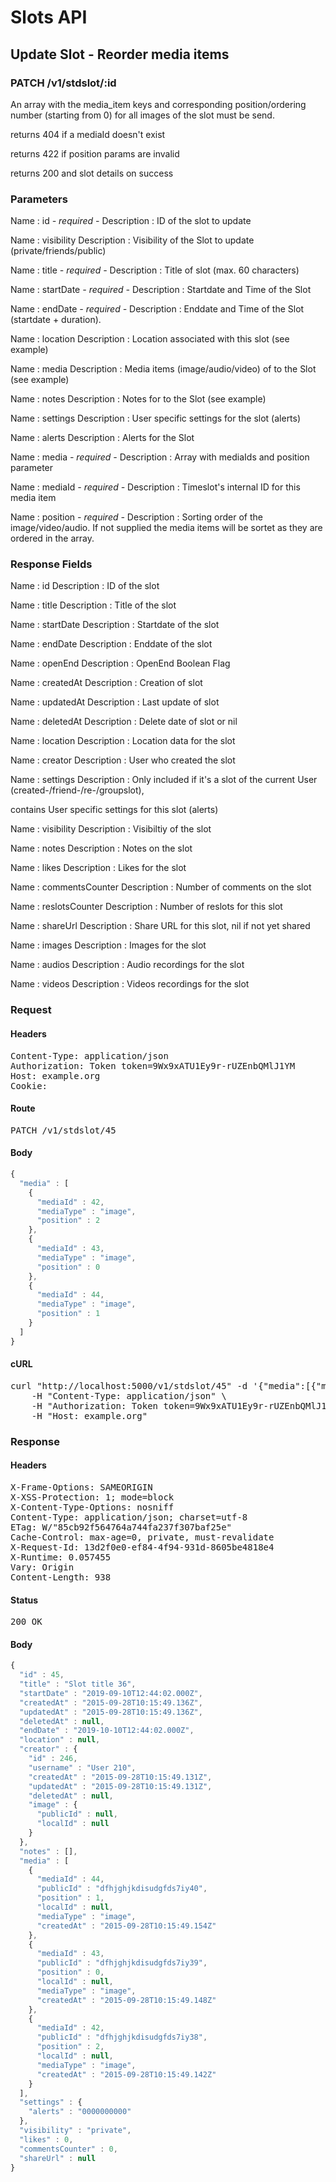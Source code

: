 # Slots API

## Update Slot - Reorder media items

### PATCH /v1/stdslot/:id

An array with the media_item keys and corresponding position/ordering number (starting from 0) for all images of the slot must be send.

returns 404 if a mediaId doesn&#39;t exist

returns 422 if position params are invalid

returns 200 and slot details on success

### Parameters

Name : id *- required -*
Description : ID of the slot to update

Name : visibility
Description : Visibility of the Slot to update (private/friends/public)

Name : title *- required -*
Description : Title of slot (max. 60 characters)

Name : startDate *- required -*
Description : Startdate and Time of the Slot

Name : endDate *- required -*
Description : Enddate and Time of the Slot (startdate + duration).

Name : location
Description : Location associated with this slot (see example)

Name : media
Description : Media items (image/audio/video) of to the Slot (see example)

Name : notes
Description : Notes for to the Slot (see example)

Name : settings
Description : User specific settings for the slot (alerts)

Name : alerts
Description : Alerts for the Slot

Name : media *- required -*
Description : Array with mediaIds and position parameter

Name : mediaId *- required -*
Description : Timeslot&#39;s internal ID for this media item

Name : position *- required -*
Description : Sorting order of the image/video/audio. If not supplied the media items will be sortet as they are ordered in the array.


### Response Fields

Name : id
Description : ID of the slot

Name : title
Description : Title of the slot

Name : startDate
Description : Startdate of the slot

Name : endDate
Description : Enddate of the slot

Name : openEnd
Description : OpenEnd Boolean Flag

Name : createdAt
Description : Creation of slot

Name : updatedAt
Description : Last update of slot

Name : deletedAt
Description : Delete date of slot or nil

Name : location
Description : Location data for the slot

Name : creator
Description : User who created the slot

Name : settings
Description : Only included if it&#39;s a slot of the current User (created-/friend-/re-/groupslot),

contains User specific settings for this slot (alerts)

Name : visibility
Description : Visibiltiy of the slot

Name : notes
Description : Notes on the slot

Name : likes
Description : Likes for the slot

Name : commentsCounter
Description : Number of comments on the slot

Name : reslotsCounter
Description : Number of reslots for this slot

Name : shareUrl
Description : Share URL for this slot, nil if not yet shared

Name : images
Description : Images for the slot

Name : audios
Description : Audio recordings for the slot

Name : videos
Description : Videos recordings for the slot

### Request

#### Headers

<pre>Content-Type: application/json
Authorization: Token token=9Wx9xATU1Ey9r-rUZEnbQMlJ1YM
Host: example.org
Cookie: </pre>

#### Route

<pre>PATCH /v1/stdslot/45</pre>

#### Body
```javascript
{
  "media" : [
    {
      "mediaId" : 42,
      "mediaType" : "image",
      "position" : 2
    },
    {
      "mediaId" : 43,
      "mediaType" : "image",
      "position" : 0
    },
    {
      "mediaId" : 44,
      "mediaType" : "image",
      "position" : 1
    }
  ]
}
```


#### cURL

<pre class="request">curl &quot;http://localhost:5000/v1/stdslot/45&quot; -d &#39;{&quot;media&quot;:[{&quot;mediaId&quot;:42,&quot;mediaType&quot;:&quot;image&quot;,&quot;position&quot;:2},{&quot;mediaId&quot;:43,&quot;mediaType&quot;:&quot;image&quot;,&quot;position&quot;:0},{&quot;mediaId&quot;:44,&quot;mediaType&quot;:&quot;image&quot;,&quot;position&quot;:1}]}&#39; -X PATCH \
	-H &quot;Content-Type: application/json&quot; \
	-H &quot;Authorization: Token token=9Wx9xATU1Ey9r-rUZEnbQMlJ1YM&quot; \
	-H &quot;Host: example.org&quot;</pre>

### Response

#### Headers

<pre>X-Frame-Options: SAMEORIGIN
X-XSS-Protection: 1; mode=block
X-Content-Type-Options: nosniff
Content-Type: application/json; charset=utf-8
ETag: W/&quot;85cb92f564764a744fa237f307baf25e&quot;
Cache-Control: max-age=0, private, must-revalidate
X-Request-Id: 13d2f0e0-ef84-4f94-931d-8605be4818e4
X-Runtime: 0.057455
Vary: Origin
Content-Length: 938</pre>

#### Status

<pre>200 OK</pre>

#### Body

```javascript
{
  "id" : 45,
  "title" : "Slot title 36",
  "startDate" : "2019-09-10T12:44:02.000Z",
  "createdAt" : "2015-09-28T10:15:49.136Z",
  "updatedAt" : "2015-09-28T10:15:49.136Z",
  "deletedAt" : null,
  "endDate" : "2019-10-10T12:44:02.000Z",
  "location" : null,
  "creator" : {
    "id" : 246,
    "username" : "User 210",
    "createdAt" : "2015-09-28T10:15:49.131Z",
    "updatedAt" : "2015-09-28T10:15:49.131Z",
    "deletedAt" : null,
    "image" : {
      "publicId" : null,
      "localId" : null
    }
  },
  "notes" : [],
  "media" : [
    {
      "mediaId" : 44,
      "publicId" : "dfhjghjkdisudgfds7iy40",
      "position" : 1,
      "localId" : null,
      "mediaType" : "image",
      "createdAt" : "2015-09-28T10:15:49.154Z"
    },
    {
      "mediaId" : 43,
      "publicId" : "dfhjghjkdisudgfds7iy39",
      "position" : 0,
      "localId" : null,
      "mediaType" : "image",
      "createdAt" : "2015-09-28T10:15:49.148Z"
    },
    {
      "mediaId" : 42,
      "publicId" : "dfhjghjkdisudgfds7iy38",
      "position" : 2,
      "localId" : null,
      "mediaType" : "image",
      "createdAt" : "2015-09-28T10:15:49.142Z"
    }
  ],
  "settings" : {
    "alerts" : "0000000000"
  },
  "visibility" : "private",
  "likes" : 0,
  "commentsCounter" : 0,
  "shareUrl" : null
}
```
